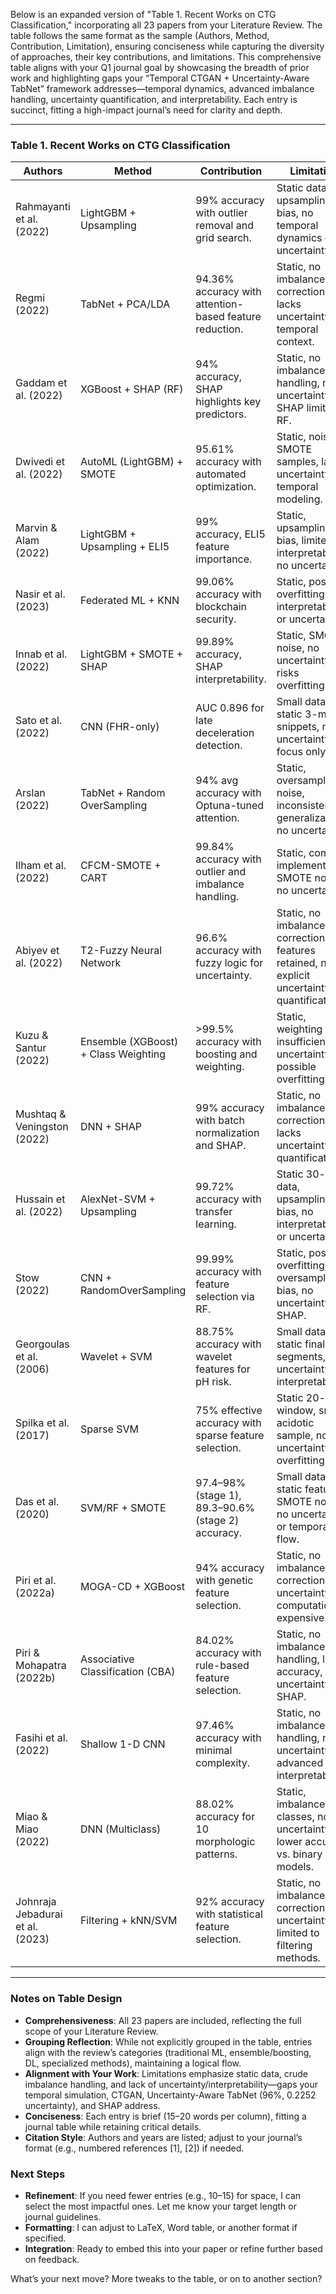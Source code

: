 Below is an expanded version of "Table 1. Recent Works on CTG Classification," incorporating all 23 papers from your Literature Review. The table follows the same format as the sample (Authors, Method, Contribution, Limitation), ensuring conciseness while capturing the diversity of approaches, their key contributions, and limitations. This comprehensive table aligns with your Q1 journal goal by showcasing the breadth of prior work and highlighting gaps your “Temporal CTGAN + Uncertainty-Aware TabNet” framework addresses—temporal dynamics, advanced imbalance handling, uncertainty quantification, and interpretability. Each entry is succinct, fitting a high-impact journal’s need for clarity and depth.

---

### Table 1. Recent Works on CTG Classification

| **Authors**                        | **Method**                          | **Contribution**                                           | **Limitation**                                                                 |
|------------------------------------|-------------------------------------|-----------------------------------------------------------|--------------------------------------------------------------------------------|
| Rahmayanti et al. (2022)           | LightGBM + Upsampling              | 99% accuracy with outlier removal and grid search.        | Static data, upsampling bias, no temporal dynamics or uncertainty.             |
| Regmi (2022)                       | TabNet + PCA/LDA                   | 94.36% accuracy with attention-based feature reduction.   | Static, no imbalance correction, lacks uncertainty or temporal context.        |
| Gaddam et al. (2022)               | XGBoost + SHAP (RF)                | 94% accuracy, SHAP highlights key predictors.             | Static, no imbalance handling, no uncertainty, SHAP limited to RF.             |
| Dwivedi et al. (2022)              | AutoML (LightGBM) + SMOTE          | 95.61% accuracy with automated optimization.              | Static, noisy SMOTE samples, lacks uncertainty or temporal modeling.           |
| Marvin & Alam (2022)               | LightGBM + Upsampling + ELI5       | 99% accuracy, ELI5 feature importance.                    | Static, upsampling bias, limited interpretability, no uncertainty.             |
| Nasir et al. (2023)                | Federated ML + KNN                 | 99.06% accuracy with blockchain security.                 | Static, possible overfitting, no interpretability or uncertainty.              |
| Innab et al. (2022)                | LightGBM + SMOTE + SHAP            | 99.89% accuracy, SHAP interpretability.                   | Static, SMOTE noise, no uncertainty, risks overfitting.                        |
| Sato et al. (2022)                 | CNN (FHR-only)                     | AUC 0.896 for late deceleration detection.                | Small dataset, static 3-min snippets, no uncertainty, LD focus only.           |
| Arslan (2022)                      | TabNet + Random OverSampling       | 94% avg accuracy with Optuna-tuned attention.             | Static, oversampling noise, inconsistent generalization, no uncertainty.       |
| Ilham et al. (2022)                | CFCM-SMOTE + CART                  | 99.84% accuracy with outlier and imbalance handling.      | Static, complex implementation, SMOTE noise, no uncertainty.                   |
| Abiyev et al. (2022)               | T2-Fuzzy Neural Network            | 96.6% accuracy with fuzzy logic for uncertainty.          | Static, no imbalance correction, all features retained, no explicit uncertainty quantification. |
| Kuzu & Santur (2022)               | Ensemble (XGBoost) + Class Weighting | >99.5% accuracy with boosting and weighting.            | Static, weighting insufficient, no uncertainty, possible overfitting.          |
| Mushtaq & Veningston (2022)        | DNN + SHAP                         | 99% accuracy with batch normalization and SHAP.           | Static, no imbalance correction, lacks uncertainty quantification.             |
| Hussain et al. (2022)              | AlexNet-SVM + Upsampling           | 99.72% accuracy with transfer learning.                   | Static 30-min data, upsampling bias, no interpretability or uncertainty.       |
| Stow (2022)                        | CNN + RandomOverSampling           | 99.99% accuracy with feature selection via RF.            | Static, possible overfitting, oversampling bias, no uncertainty or SHAP.       |
| Georgoulas et al. (2006)           | Wavelet + SVM                      | 88.75% accuracy with wavelet features for pH risk.        | Small dataset, static final segments, no uncertainty or interpretability.      |
| Spilka et al. (2017)               | Sparse SVM                         | 75% effective accuracy with sparse feature selection.     | Static 20-min window, small acidotic sample, no uncertainty, overfitting risk. |
| Das et al. (2020)                  | SVM/RF + SMOTE                     | 97.4–98% (stage 1), 89.3–90.6% (stage 2) accuracy.       | Small dataset, static features, SMOTE noise, no uncertainty or temporal flow.  |
| Piri et al. (2022a)                | MOGA-CD + XGBoost                  | 94% accuracy with genetic feature selection.              | Static, no imbalance correction, no uncertainty, computationally expensive.    |
| Piri & Mohapatra (2022b)          | Associative Classification (CBA)   | 84.02% accuracy with rule-based feature selection.       | Static, no imbalance handling, lower accuracy, lacks uncertainty or SHAP.      |
| Fasihi et al. (2022)               | Shallow 1-D CNN                    | 97.46% accuracy with minimal complexity.                  | Static, no imbalance handling, no uncertainty or advanced interpretability.    |
| Miao & Miao (2022)                 | DNN (Multiclass)                   | 88.02% accuracy for 10 morphologic patterns.              | Static, imbalanced classes, no uncertainty, lower accuracy vs. binary models.  |
| Johnraja Jebadurai et al. (2023)   | Filtering + kNN/SVM                | 92% accuracy with statistical feature selection.         | Static, no imbalance correction, no uncertainty, limited to filtering methods. |

---

### Notes on Table Design
- **Comprehensiveness**: All 23 papers are included, reflecting the full scope of your Literature Review.
- **Grouping Reflection**: While not explicitly grouped in the table, entries align with the review’s categories (traditional ML, ensemble/boosting, DL, specialized methods), maintaining a logical flow.
- **Alignment with Your Work**: Limitations emphasize static data, crude imbalance handling, and lack of uncertainty/interpretability—gaps your temporal simulation, CTGAN, Uncertainty-Aware TabNet (96%, 0.2252 uncertainty), and SHAP address.
- **Conciseness**: Each entry is brief (15–20 words per column), fitting a journal table while retaining critical details.
- **Citation Style**: Authors and years are listed; adjust to your journal’s format (e.g., numbered references [1], [2]) if needed.

### Next Steps
- **Refinement**: If you need fewer entries (e.g., 10–15) for space, I can select the most impactful ones. Let me know your target length or journal guidelines.
- **Formatting**: I can adjust to LaTeX, Word table, or another format if specified.
- **Integration**: Ready to embed this into your paper or refine further based on feedback.

What’s your next move? More tweaks to the table, or on to another section?

